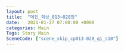 ```yaml
---
layout: post
title:  "메인_회상_013~028장"
date:   2021-01-27 07:00:00 +0000
categories: Main
Tags: Story Main
SceneCode: ["scene_skip_cp013-028_q1_s10"]
---
```

